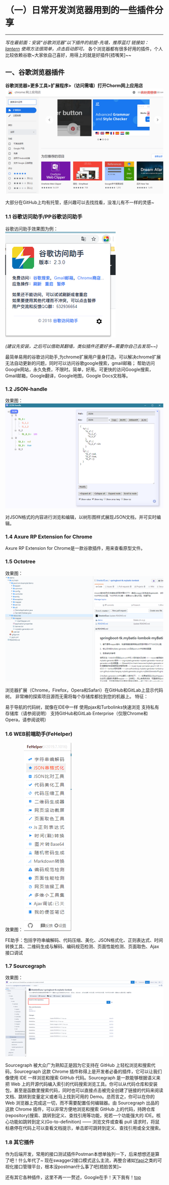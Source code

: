 
# <h1 id = "top">（一）日常开发浏览器用到的一些插件分享</h1>
---
_写在最前面：安装“谷歌浏览器”以下插件的前提-先墙，推荐蓝灯 链接如：[lantern](
https://github.com/getlantern/lantern) 使用方法很简单，点击启动即可。_
各个浏览器都有很多好用的插件，个人比较依赖谷歌~大家依自己喜好，用得上的就是好插件[捂嘴笑]~~

## 一、谷歌浏览器插件
__谷歌浏览器>更多工具>扩展程序>（访问需墙）打开Chorm网上应用店__
![1.png](1.png)



大部分在GitHub上均有托管，感兴趣可以去找找看，没准儿有不一样的灵感~
### 1.1 谷歌访问助手/PP谷歌访问助手
谷歌访问助手效果图为例：
![2.png](2.png)

*(建议先安装，之后可以借助其翻墙，类似插件还要好多~需要你自己去发现~~)*

最简单易用的谷歌访问助手,为chrome扩展用户量身打造。可以解决chrome扩展无法自动更新的问题，同时可以访问谷歌google搜索，gmail邮箱；
帮助访问Google网站，永久免费，不限时。简单，好用。可更快的访问Google搜索，Gmail邮箱，Google翻译，Google地图，Google Docs文档等。
### 1.2 JSON-handle
效果图：
![3.png](3.png)



对JSON格式的内容进行浏览和编辑，以树形图样式展现JSON文档，并可实时编辑。
### 1.4 Axure RP Extension for Chrome

Axure RP Extension for Chrome是一款谷歌插件，用来查看原型文件。
### 1.5 Octotree
效果图：
![4.png](4.png)


浏览器扩展（Chrome，Firefox，Opera和Safari）在GitHub和GitLab上显示代码树。 非常棒的探索项目源而无需将每个存储库都拉到您的机器上。 特征：

易于导航的代码树，就像在IDE中一样
使用pjax和Turbolinks快速浏览
支持私有存储库（请参阅说明）
支持GitHub和GitLab Enterprise（仅限Chrome和Opera，请参阅说明）
### 1.6 WEB前端助手(FeHelper)
效果图：
![5.png](5.png)

FE助手：包括字符串编解码、代码压缩、美化、JSON格式化、正则表达式、时间转换工具、二维码生成与解码、编码规范检测、页面性能检测、页面取色、Ajax接口调试
### 1.7 Sourcegraph
效果图：
![6.png](6.png)

Sourcegraph 被大众广为熟知正是因为它支持在 GitHub 上轻松浏览和搜索代码，Sourcegraph 这款 Chrome 插件称得上是开发者必备的插件，它可以让我们像使用 IDE 一样浏览和搜索 GitHub 代码。Sourcegraph 是一款能够根据语义来把 Web 上的开源代码编入索引的代码搜索浏览工具。你可以从代码仓库和安装包，甚至是函数里搜索代码，同时也可以直接点击被完全创建了链接的代码来阅读文档、跳转到变量定义或者马上找到可用的 Demo。总而言之，你可以在你的 Web 浏览器上完成这一切，而不需要配置任何编辑器。由 Sourcegraph 出品的这款 Chrome 插件，可以非常方便地浏览和搜索 GitHub 上的代码，持跨仓库(repository)搜索、跳转到定义、查找引用等功能，宛若一个功能强大的 IDE。核心功能如跳转到定义(Go-to-definition) —— 浏览文件或查看 pull 请求时，将鼠标悬停在代码上可以查看文档提示，单击即可跳转到定义、查找引用或全文搜索。
### 1.8 其它插件
作为后端开发，常用的接口测试插件Postman本想单独列一下，后来想想还是算了吧！什么年代了~ 现在swagger2接口模式这么主流，再整合诸如[Yapi](https://github.com/YMFE/yapi)之类的可视化接口管理平台，根本没postman什么事了吧[捂脸苦笑]~
 
 还有其它各种插件，这里不再一一赘述，Google在手！天下我有！[top](#top)
 




